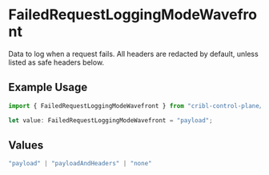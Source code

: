 # FailedRequestLoggingModeWavefront

Data to log when a request fails. All headers are redacted by default, unless listed as safe headers below.

## Example Usage

```typescript
import { FailedRequestLoggingModeWavefront } from "cribl-control-plane/models/operations";

let value: FailedRequestLoggingModeWavefront = "payload";
```

## Values

```typescript
"payload" | "payloadAndHeaders" | "none"
```